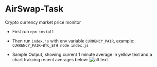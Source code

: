 # AirSwap-Task
Crypto currency market price monitor

- First run `npm install`
- Then run `index.js` with env variable `CURRENCY_PAIR`, example:  `CURRENCY_PAIR=BTC_ETH node index.js`

- Sample Output, showing current 1 minute average in yellow text and a chart trakcing recent averages below:
![alt text](http://tidepools.co/term.png)